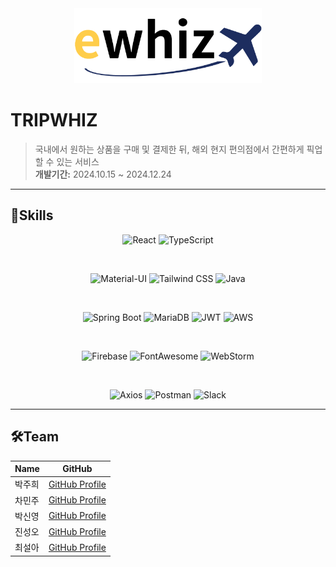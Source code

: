 <div align="center">
    <img src="./ewhiz.png" width="300px" alt="Ewhiz Logo" />
</div>

# TRIPWHIZ

> 국내에서 원하는 상품을 구매 및 결제한 뒤, 해외 현지 편의점에서 간편하게 픽업할 수 있는 서비스  
> **개발기간:** 2024.10.15 ~ 2024.12.24

---

## 🚀Skills

<div align="center">
    
![React](https://img.shields.io/badge/React-20232A?style=for-the-badge&logo=react&logoColor=61DAFB)
![TypeScript](https://img.shields.io/badge/TypeScript-007ACC?style=for-the-badge&logo=typescript&logoColor=white)

<br />

![Material-UI](https://img.shields.io/badge/Material--UI-0081CB?style=for-the-badge&logo=material-ui&logoColor=white)
![Tailwind CSS](https://img.shields.io/badge/Tailwind_CSS-38B2AC?style=for-the-badge&logo=tailwind-css&logoColor=white)
![Java](https://img.shields.io/badge/Java-ED8B00?style=for-the-badge&logo=openjdk&logoColor=white)

<br />

![Spring Boot](https://img.shields.io/badge/springboot-6DB33F?style=for-the-badge&logo=springboot&logoColor=white)
![MariaDB](https://img.shields.io/badge/mariadb-003545?style=for-the-badge&logo=mariadb&logoColor=white)
![JWT](https://img.shields.io/badge/json%20web%20tokens-323330?style=for-the-badge&logo=json-web-tokens&logoColor=pink)
![AWS](https://img.shields.io/badge/Amazon_AWS-232F3E?style=for-the-badge&logo=amazon-aws&logoColor=white)

<br />

![Firebase](https://img.shields.io/badge/firebase-FFCA28?style=for-the-badge&logo=firebase&logoColor=white)
![FontAwesome](https://img.shields.io/badge/fontawesome-339AF0?style=for-the-badge&logo=fontawesome&logoColor=white)
![WebStorm](https://img.shields.io/badge/WebStorm-000000?style=for-the-badge&logo=WebStorm&logoColor=white)

<br />

![Axios](https://img.shields.io/badge/axios-5A29E4?style=for-the-badge&logo=axios&logoColor=white)
![Postman](https://img.shields.io/badge/Postman-FF6C37?style=for-the-badge&logo=Postman&logoColor=white)
![Slack](https://img.shields.io/badge/Slack-4A154B?style=for-the-badge&logo=slack&logoColor=white)

</div>

---

## 🛠Team
| Name | GitHub |
|------|--------|
| 박주희 | [GitHub Profile](https://github.com/eggzuxi) |
| 차민주 | [GitHub Profile](https://github.com/backgoon0903) |
| 박신영 | [GitHub Profile](https://github.com/ssinyong) |
| 진성오 | [GitHub Profile](https://github.com/jin-sung-oh) |
| 최설아 | [GitHub Profile](https://github.com/Seola-CHOE) |
